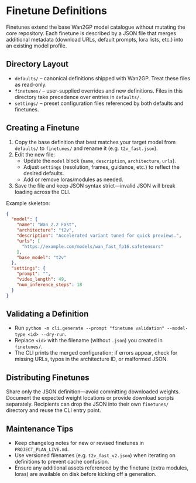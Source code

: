# Finetune Definitions

Finetunes extend the base Wan2GP model catalogue without mutating the core repository. Each finetune is described by a JSON file that merges additional metadata (download URLs, default prompts, lora lists, etc.) into an existing model profile.

## Directory Layout
- `defaults/` – canonical definitions shipped with Wan2GP. Treat these files as read-only.  
- `finetunes/` – user-supplied overrides and new definitions. Files in this directory take precedence over entries in `defaults/`.  
- `settings/` – preset configuration files referenced by both defaults and finetunes.

## Creating a Finetune
1. Copy the base definition that best matches your target model from `defaults/` to `finetunes/` and rename it (e.g. `t2v_fast.json`).  
2. Edit the new file:
   - Update the `model` block (`name`, `description`, `architecture`, `urls`).  
   - Adjust `settings` (resolution, frames, guidance, etc.) to reflect the desired defaults.  
   - Add or remove loras/modules as needed.  
3. Save the file and keep JSON syntax strict—invalid JSON will break loading across the CLI.

Example skeleton:
```json
{
  "model": {
    "name": "Wan 2.2 Fast",
    "architecture": "t2v",
    "description": "Accelerated variant tuned for quick previews.",
    "urls": [
      "https://example.com/models/wan_fast_fp16.safetensors"
    ],
    "base_model": "t2v"
  },
  "settings": {
    "prompt": "",
    "video_length": 49,
    "num_inference_steps": 18
  }
}
```

## Validating a Definition
- Run `python -m cli.generate --prompt "finetune validation" --model-type <id> --dry-run`.  
- Replace `<id>` with the filename (without `.json`) you created in `finetunes/`.  
- The CLI prints the merged configuration; if errors appear, check for missing URLs, typos in the architecture ID, or malformed JSON.

## Distributing Finetunes
Share only the JSON definition—avoid committing downloaded weights. Document the expected weight locations or provide download scripts separately. Recipients can drop the JSON into their own `finetunes/` directory and reuse the CLI entry point.

## Maintenance Tips
- Keep changelog notes for new or revised finetunes in `PROJECT_PLAN_LIVE.md`.  
- Use versioned filenames (e.g. `t2v_fast_v2.json`) when iterating on definitions to prevent cache confusion.  
- Ensure any additional assets referenced by the finetune (extra modules, loras) are available on disk before kicking off a generation.
